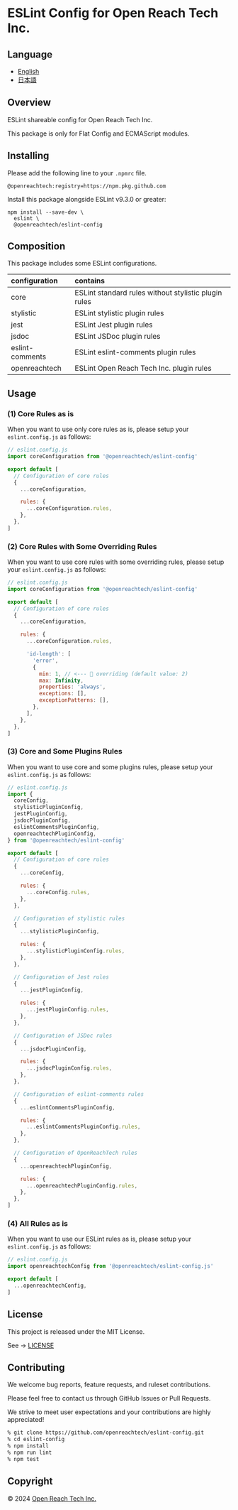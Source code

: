 # ESLint Config for Open Reach Tech Inc.

## Language

* [English](./README.md)
* [日本語](./README.ja.md)

## Overview

ESLint shareable config for Open Reach Tech Inc.

This package is only for Flat Config and ECMAScript modules.

## Installing

Please add the following line to your `.npmrc` file.

```
@openreachtech:registry=https://npm.pkg.github.com
```

Install this package alongside ESLint v9.3.0 or greater:

```
npm install --save-dev \
  eslint \
  @openreachtech/eslint-config
```

## Composition

This package includes some ESLint configurations.

| configuration | contains |
| :-- | :-- |
| core | ESLint standard rules without stylistic plugin rules |
| stylistic | ESLint stylistic plugin rules |
| jest | ESLint Jest plugin rules |
| jsdoc | ESLint JSDoc plugin rules |
| eslint-comments | ESLint eslint-comments plugin rules |
| openreachtech | ESLint Open Reach Tech Inc. plugin rules |

##  Usage

### (1) Core Rules as is

When you want to use only core rules as is, please setup your `eslint.config.js` as follows:

```js
// eslint.config.js
import coreConfiguration from '@openreachtech/eslint-config'

export default [
  // Configuration of core rules
  {
    ...coreConfiguration,

    rules: {
      ...coreConfiguration.rules,
    },
  },
]
```

### (2) Core Rules with Some Overriding Rules

When you want to use core rules with some overriding rules, please setup your `eslint.config.js` as follows:

```js
// eslint.config.js
import coreConfiguration from '@openreachtech/eslint-config'

export default [
  // Configuration of core rules
  {
    ...coreConfiguration,

    rules: {
      ...coreConfiguration.rules,

      'id-length': [
        'error',
        {
          min: 1, // <--- 👀 overriding (default value: 2)
          max: Infinity,
          properties: 'always',
          exceptions: [],
          exceptionPatterns: [],
        },
      ],
    },
  },
]
```

### (3) Core and Some Plugins Rules

When you want to use core and some plugins rules, please setup your `eslint.config.js` as follows:

```js
// eslint.config.js
import {
  coreConfig,
  stylisticPluginConfig,
  jestPluginConfig,
  jsdocPluginConfig,
  eslintCommentsPluginConfig,
  openreachtechPluginConfig,
} from '@openreachtech/eslint-config'

export default [
  // Configuration of core rules
  {
    ...coreConfig,

    rules: {
      ...coreConfig.rules,
    },
  },

  // Configuration of stylistic rules
  {
    ...stylisticPluginConfig,

    rules: {
      ...stylisticPluginConfig.rules,
    },
  },

  // Configuration of Jest rules
  {
    ...jestPluginConfig,

    rules: {
      ...jestPluginConfig.rules,
    },
  },

  // Configuration of JSDoc rules
  {
    ...jsdocPluginConfig,

    rules: {
      ...jsdocPluginConfig.rules,
    },
  },

  // Configuration of eslint-comments rules
  {
    ...eslintCommentsPluginConfig,

    rules: {
      ...eslintCommentsPluginConfig.rules,
    },
  },

  // Configuration of OpenReachTech rules
  {
    ...openreachtechPluginConfig,

    rules: {
      ...openreachtechPluginConfig.rules,
    },
  },
]
```

### (4) All Rules as is

When you want to use our ESLint rules as is, please setup your `eslint.config.js` as follows:

```js
// eslint.config.js
import openreachtechConfig from '@openreachtech/eslint-config.js'

export default [
  ...openreachtechConfig,
]
```

## License

This project is released under the MIT License.

See → [LICENSE](./LICENSE)

## Contributing

We welcome bug reports, feature requests, and ruleset contributions.

Please feel free to contact us through GitHub Issues or Pull Requests.

We strive to meet user expectations and your contributions are highly appreciated!

```sh
% git clone https://github.com/openreachtech/eslint-config.git
% cd eslint-config
% npm install
% npm run lint
% npm test
```

## Copyright

© 2024 [Open Reach Tech Inc.](https://openreach.tech)
